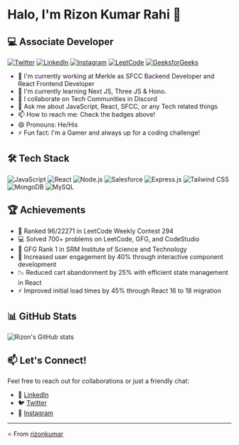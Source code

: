 # Halo, I'm Rizon Kumar Rahi 👋

## 💻 Associate Developer

[![Twitter](https://img.shields.io/badge/Twitter-1DA1F2?style=for-the-badge&logo=twitter&logoColor=white)](https://twitter.com/RizonKumar)
[![LinkedIn](https://img.shields.io/badge/LinkedIn-0077B5?style=for-the-badge&logo=linkedin&logoColor=white)](https://www.linkedin.com/in/rizonkumarrahi/)
[![Instagram](https://img.shields.io/badge/Instagram-E4405F?style=for-the-badge&logo=instagram&logoColor=white)](https://www.instagram.com/rizon__kumar/)
[![LeetCode](https://img.shields.io/badge/LeetCode-FFA116?style=for-the-badge&logo=LeetCode&logoColor=black)](https://leetcode.com/rizon__kumar/)
[![GeeksforGeeks](https://img.shields.io/badge/GeeksforGeeks-298D46?style=for-the-badge&logo=geeksforgeeks&logoColor=white)](https://auth.geeksforgeeks.org/user/rizonkumarrahi/practice)

- 🔭 I'm currently working at Merkle as SFCC Backend Developer and React Frontend Developer
- 🌱 I'm currently learning Next JS, Three JS & Hono.
- 👯 I collaborate on Tech Communities in Discord
- 💬 Ask me about JavaScript, React, SFCC, or any Tech related things
- 📫 How to reach me: Check the badges above!
- 😄 Pronouns: He/His
- ⚡ Fun fact: I'm a Gamer and always up for a coding challenge!

## 🛠️ Tech Stack

![JavaScript](https://img.shields.io/badge/JavaScript-F7DF1E?style=for-the-badge&logo=javascript&logoColor=black)
![React](https://img.shields.io/badge/React-20232A?style=for-the-badge&logo=react&logoColor=61DAFB)
![Node.js](https://img.shields.io/badge/Node.js-43853D?style=for-the-badge&logo=node.js&logoColor=white)
![Salesforce](https://img.shields.io/badge/Salesforce-00A1E0?style=for-the-badge&logo=Salesforce&logoColor=white)
![Express.js](https://img.shields.io/badge/Express.js-404D59?style=for-the-badge)
![Tailwind CSS](https://img.shields.io/badge/Tailwind_CSS-38B2AC?style=for-the-badge&logo=tailwind-css&logoColor=white)
![MongoDB](https://img.shields.io/badge/MongoDB-4EA94B?style=for-the-badge&logo=mongodb&logoColor=white)
![MySQL](https://img.shields.io/badge/MySQL-005C84?style=for-the-badge&logo=mysql&logoColor=white)

## 🏆 Achievements

- 🌟 Ranked 96/22271 in LeetCode Weekly Contest 294
- 💻 Solved 700+ problems on LeetCode, GFG, and CodeStudio
- 🏅 GFG Rank 1 in SRM Institute of Science and Technology
- 🚀 Increased user engagement by 40% through interactive component development
- 📉 Reduced cart abandonment by 25% with efficient state management in React
- ⚡ Improved initial load times by 45% through React 16 to 18 migration

## 📊 GitHub Stats

![Rizon's GitHub stats](https://github-readme-stats.vercel.app/api?username=rizonkumar&&show_icons=true&title_color=ffffff&icon_color=FF6F61&text_color=FF6F61&bg_color=34568B)


## 📫 Let's Connect!

Feel free to reach out for collaborations or just a friendly chat:
- 💼 [LinkedIn](https://www.linkedin.com/in/rizonkumarrahi/)
- 🐦 [Twitter](https://twitter.com/RizonKumar)
- 📸 [Instagram](https://www.instagram.com/rizon__kumar/)

---

⭐️ From [rizonkumar](https://github.com/rizonkumar)

